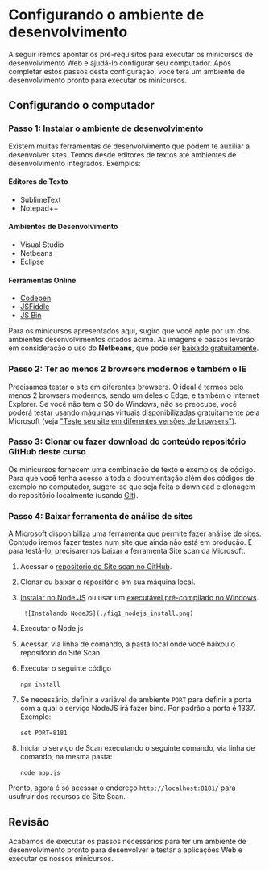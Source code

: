 Configurando o ambiente de desenvolvimento
========================================
A seguir iremos apontar os pré-requisitos para executar os minicursos de desenvolvimento Web e ajudá-lo configurar seu computador. Após completar estos passos desta configuração, você terá um ambiente de desenvolvimento pronto para executar os minicursos.

Configurando o computador
-----------------------

### Passo 1: Instalar o ambiente de desenvolvimento
Existem muitas ferramentas de desenvolvimento que podem te auxiliar a desenvolver sites. Temos desde editores de textos até ambientes de desenvolvimento integrados. Exemplos:

#### Editores de Texto ####

- SublimeText
- Notepad++

#### Ambientes de Desenvolvimento ####
- Visual Studio
- Netbeans
- Eclipse
   
#### Ferramentas Online ####
- [Codepen](http://codepen.io/)
- [JSFiddle](https://jsfiddle.net/)
- [JS Bin](http://jsbin.com/)

Para os minicursos apresentados aqui, sugiro que você opte por um dos ambientes desenvolvimentos citados acima. As imagens e passos levarão em consideração o uso do **Netbeans**, que pode ser [baixado gratuitamente](https://netbeans.org/downloads/).   

### Passo 2: Ter ao menos 2 browsers modernos e também o IE 

Precisamos testar o site em diferentes browsers. O ideal é termos pelo menos 2 browsers modernos, sendo um deles o Edge, e também o Internet Explorer. Se você não tem o SO do Windows, não se preocupe, você poderá testar usando máquinas virtuais disponibilizadas gratuitamente pela Microsoft (veja ["Teste seu site em diferentes versões de browsers"](http://talkitbr.com/2015/09/01/teste-seu-site-em-diferentes-versoes-de-browsers/)).   
 
### Passo 3: Clonar ou fazer download do conteúdo repositório GitHub deste curso

Os minicursos fornecem uma combinação de texto e exemplos de código. Para que você tenha acesso a toda a documentação além dos códigos de exemplo no computador, sugere-se que seja feita o download e clonagem do repositório localmente (usando [Git](http://git-scm.com/)).

### Passo 4: Baixar ferramenta de análise de sites

A Microsoft disponibiliza uma ferramenta que permite fazer análise de sites.
Contudo iremos fazer testes num site que ainda não está em produção. E para testá-lo, precisaremos baixar a ferramenta Site scan da Microsoft.

1. Acessar o [repositório do Site scan no GitHub](https://github.com/MicrosoftEdge/static-code-scan).
2. Clonar ou baixar o repositório em sua máquina local.
3. [Instalar no Node.JS](https://github.com/joyent/node/wiki/Installation) ou usar um [executável pré-compilado no Windows](https://github.com/joyent/node/wiki/Installation#installing-on-windows).

		![Instalando NodeJS](./fig1_nodejs_install.png)

4. Executar o Node.js
5. Acessar, via linha de comando, a pasta local onde você baixou o repositório do Site Scan.
6. Executar o seguinte código

	`npm install`

7. Se necessário, definir a variável de ambiente `PORT` para definir a porta com a qual o serviço NodeJS irá fazer bind. Por padrão a porta é 1337. Exemplo:

	`set PORT=8181`
 
8. Iniciar o serviço de Scan executando o seguinte comando, via linha de comando, na mesma pasta:

	`node app.js`

Pronto, agora é só acessar o endereço `http://localhost:8181/` para usufruir dos recursos do Site Scan. 

Revisão
-------

Acabamos de executar os passos necessários para ter um ambiente de desenvolvimento pronto para desenvolver e testar a aplicações Web e executar os nossos minicursos.
